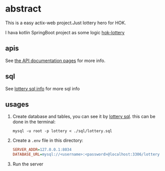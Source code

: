 # abstract

This is a easy actix-web project.Just lottery hero for HOK.

I hava kotlin SpringBoot project as some logic [hok-lottery](https://github.com/weiraneve/hok-lottery)

## apis

See [the API documentation pages](./apis) for more info.

## sql

See [lottery sql info](./sql) for more sql info

## usages

1.  Create database and tables, you can see it by [lottery sql](./sql).
    this can be done in the terminal:
      ```shell
      mysql -u root -p lottery < ./sql/lottery.sql
      ```
2. Create a `.env` file in this directory:
    ```ini
    SERVER_ADDR=127.0.0.1:8034
    DATABASE_URL=mysql://<username>:<password>@localhost:3306/lottery
    ```

3. Run the server 
